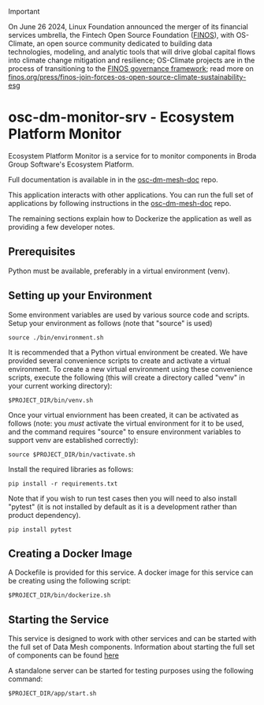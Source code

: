 
> [!IMPORTANT]
> On June 26 2024, Linux Foundation announced the merger of its financial services umbrella, the Fintech Open Source Foundation ([FINOS](https://finos.org)), with OS-Climate, an open source community dedicated to building data technologies, modeling, and analytic tools that will drive global capital flows into climate change mitigation and resilience; OS-Climate projects are in the process of transitioning to the [FINOS governance framework](https://community.finos.org/docs/governance); read more on [finos.org/press/finos-join-forces-os-open-source-climate-sustainability-esg](https://finos.org/press/finos-join-forces-os-open-source-climate-sustainability-esg)

# osc-dm-monitor-srv - Ecosystem Platform Monitor

Ecosystem Platform Monitor is a service for to monitor
components in Broda Group Software's Ecosystem Platform.

Full documentation is available in in the
[osc-dm-mesh-doc](https://github.com/brodagroupsoftware/osc-dm-mesh-doc)
repo.

This application interacts with other applications. You can run
the full set of applications by following instructions in the
[osc-dm-mesh-doc](https://github.com/brodagroupsoftware/osc-dm-mesh-doc)
repo.

The remaining sections explain how to Dockerize the application
as well as providing a few developer notes.

## Prerequisites

Python must be available, preferably in a virtual environment (venv).

## Setting up your Environment

Some environment variables are used by various source code and scripts.
Setup your environment as follows (note that "source" is used)

```console
source ./bin/environment.sh
```

It is recommended that a Python virtual environment be created.
We have provided several convenience scripts to create and activate
a virtual environment. To create a new virtual environment using
these convenience scripts, execute the following (this will
create a directory called "venv" in your current working directory):

```console
$PROJECT_DIR/bin/venv.sh
```

Once your virtual enviornment has been created, it can be activated
as follows (note: you _must_ activate the virtual environment
for it to be used, and the command requires "source" to ensure
environment variables to support venv are established correctly):

```console
source $PROJECT_DIR/bin/vactivate.sh
```

Install the required libraries as follows:

```console
pip install -r requirements.txt
```

Note that if you wish to run test cases then you will need
to also install "pytest" (it is not installed by default as
it is a development rather than product dependency).

```console
pip install pytest
```

## Creating a Docker Image

A Dockefile is provided for this service. A docker image for this
service can be creating using the following script:

```console
$PROJECT_DIR/bin/dockerize.sh
```

## Starting the Service

This service is designed to work with other services and
can be started with the full set of Data Mesh components.
Information about starting the full set of components
can be found [here](https://github.com/brodagroupsoftware/osc-dm-mesh-srv)

A standalone server can be started for testing purposes
using the following command:

```console
$PROJECT_DIR/app/start.sh
```
